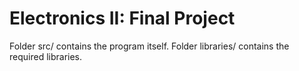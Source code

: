 # Electronics II: Final Project

Folder src/ contains the program itself.
Folder libraries/ contains the required libraries.
